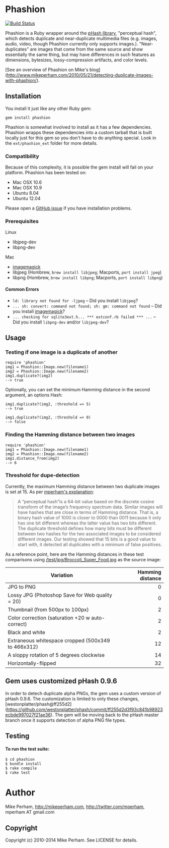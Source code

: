 Phashion
========
[![Build Status](https://travis-ci.org/westonplatter/phashion.svg?branch=tests-travisci)](https://travis-ci.org/westonplatter/phashion)

Phashion is a Ruby wrapper around the [pHash library](http://phash.org/), "perceptual hash", which detects duplicate and near-duplicate multimedia files (e.g. images, audio, video, though Phashion currently only supports images.). "Near-duplicates" are images that come from the same source and show essentially the same thing, but may have differences in such features as dimensions, bytesizes, lossy-compression artifacts, and color levels.

[See an overview of Phashion on Mike's blog]
(http://www.mikeperham.com/2010/05/21/detecting-duplicate-images-with-phashion/).

Installation
------------

You install it just like any other Ruby gem:

    gem install phashion

Phashion is somewhat involved to install as it has a few dependencies. Phashion
wrapps these dependencies into a custom tarball that is built locally just
for this gem so you don't have to do anything special. Look in the
`ext/phashion_ext` folder for more details.


### Compatibility
Because of this complexity, it is possible the gem install will fail on your
platform. Phashion has been tested on:

* Mac OSX 10.6
* Mac OSX 10.9
* Ubuntu 8.04
* Ubuntu 12.04

Please open a [GitHub issue](https://github.com/westonplatter/phashion/issues/) if you have installation problems.

### Prerequisites

Linux  
- libjpeg-dev
- libpng-dev

Mac
- [imagemagick](http://www.imagemagick.org/)
- libjpeg (Hombrew, `brew install libjpeg`; Macports, `port install jpeg`)
- libpng (Hombrew, `brew install libpng`; Macports, `port install libpng`)


#### Common Errors
- `ld: library not found for -ljpeg` &ndash; Did you install `libjpeg`?
- `... sh: convert: command not found; sh: gm: command not found` &ndash; Did you install [imagemagick](http://www.imagemagick.org/)?
- `... checking for sqlite3ext.h... *** extconf.rb failed *** ...` &ndash; Did you install `libpng-dev` and/or `libjpeg-dev`?


Usage
-----

### Testing if one image is a duplicate of another

    require 'phashion'
    img1 = Phashion::Image.new(filename1)
    img2 = Phashion::Image.new(filename2)
    img1.duplicate?(img2)
    --> true

Optionally, you can set the minimum Hamming distance in the second argument, an options Hash:

    img1.duplicate?(img2, :threshold => 5)
    --> true

    img1.duplicate?(img2, :threshold => 0)
    --> false


### Finding the Hamming distance between two images

    require 'phashion'
    img1 = Phashion::Image.new(filename1)
    img2 = Phashion::Image.new(filename2)
    img1.distance_from(img2)
    --> 6

### Threshold for dupe-detection

Currently, the maximum Hamming distance between two duplicate images is set at 15. As per [mperham's explanation](http://www.mikeperham.com/2010/05/21/detecting-duplicate-images-with-phashion/):

> A “perceptual hash”is a 64-bit value based on the discrete cosine transform of the image’s frequency spectrum data. Similar images will have hashes that are close in terms of Hamming distance. That is, a binary hash value of 1000 is closer to 0000 than 0011 because it only has one bit different whereas the latter value has two bits different. The duplicate threshold defines how many bits must be different between two hashes for the two associated images to be considered different images. Our testing showed that 15 bits is a good value to start with, it detected all duplicates with a minimum of false positives.

As a reference point, here are the Hamming distances in these test comparisons using [/test/jpg/Broccoli_Super_Food.jpg](https://github.com/westonplatter/phashion/blob/master/test/jpg/Broccoli_Super_Food.jpg) as the source image:


| Variation                                            | Hamming distance  
| ---------------------------------------------------- | ----------------:
| JPG to PNG                                           | 0
| Lossy JPG (Photoshop Save for Web quality = 20)      | 0                 
| Thumbnail (from 500px to 100px)                      | 2
| Color correction (saturation +20 w auto-correct)     | 2          
| Black and white                                      | 2
| Extraneous whitespace cropped (500x349 to 466x312)   | 12
| A sloppy rotation of 5 degrees clockwise             | 14
| Horizontally-flipped                                 | 32





Gem uses customized pHash 0.9.6
-------------------------------

In order to detech duplicate alpha PNGs, the gem uses a custom version of pHash
0.9.6. The customization is limited to only these changes,
[westonplatter/phash@ff255d2]
(https://github.com/westonplatter/phash/commit/ff255d2d3f93c841b98923ecbde997027f21ae36).
The gem will be moving back to the pHash master branch once it supports
detection of alpha PNG file types.


Testing
-------

#### To run the test suite:

    $ cd phashion
    $ bundle install
    $ rake compile
    $ rake test


Author
======

Mike Perham,
http://mikeperham.com,
http://twitter.com/mperham,
mperham AT gmail.com

Copyright
---------

Copyright (c) 2010-2014 Mike Perham. See LICENSE for details.
